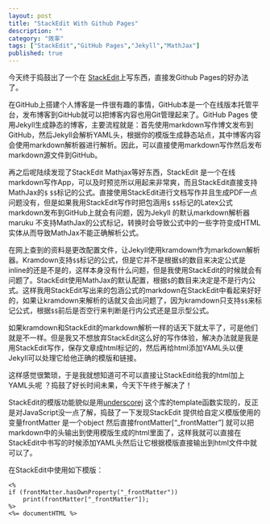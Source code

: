```yaml
---
layout: post
title: "StackEdit With Github Pages"
description: ""
category: "效率"
tags: ["StackEdit","GitHub Pages","Jekyll","MathJax"]
published: true
---
```




 <p>今天终于捣鼓出了一个在 <a href="https://stackedit.io/">StackEdit</a>上写东西，直接发Github Pages的好办法了。</p>

<p>在GitHub上搭建个人博客是一件很有趣的事情，GitHub本是一个在线版本托管平台，发布博客到GitHub就可以把博客内容也用Git管理起来了。GitHub Pages 使用Jekyll生成静态的博客，主要流程就是：首先使用markdown写作博文发布到GitHub，然后Jekyll会解析YAML头，根据你的模版生成静态站点，其中博客内容会使用markdown解析器进行解析。因此，可以直接使用markdown写作然后发布markdown源文件到GitHub。</p>

<p>再之后呢陆续发现了StackEdit Mathjax等好东西，StackEdit 是一个在线markdown写作App，可以及时预览所以用起来非常爽，而且StackEdit直接支持MathJax的<code>$</code> <code>$$</code>标记的公式。直接使用StackEdit进行文档写作并且生成PDF一点问题没有，但是如果我用StackEdit写作时把包涵用<code>$</code> <code>$$</code>标记的Latex公式markdown发布到GitHub上就会有问题，因为Jekyll 的默认markdown解析器maruku 不支持MathJax的公式标记，转换时会导致公式中的一些字符变成HTML实体从而导致MathJax不能正确解析公式。</p>

<p>在网上查到的资料是更改配置文件，让Jekyll使用kramdown作为markdown解析器。Kramdown支持<code>$$</code>标记的公式，但是它并不是根据<code>$</code>的数目来决定公式是inline的还是不是的，这样本身没有什么问题，但是我使用StackEdit的时候就会有问题了。StackEdit使用MathJax的默认配置，根据<code>$</code>的数目来决定是不是行内公式。这样我用StackEdit写出来的包涵公式的markdown在StackEdit中看起来好好的，如果让kramdown来解析的话就又会出问题了，因为kramdown只支持<code>$$</code>来标记公式，根据<code>$$</code>前后是否空行来判断是行内公式还是显示型公式。</p>

<p>如果kramdown和StackEdit的markdown解析一样的话天下就太平了，可是他们就是不一样。但是我又不想放弃StackEdit这么好的写作体验，解决办法就是我是用StackEdit写作，保存文章成html标记的，然后再给html添加YAML头以便Jekyll可以处理它给他正确的模版和链接。</p>

<p>这样感觉很繁琐，于是我就想知道可不可以直接让StackEdit给我的html加上YAML头呢 ？捣鼓了好长时间未果，今天下午终于解决了！</p>

<p>StackEdit的模版功能貌似是用<a href="shttp://underscorejs.org/#template">underscorej</a> 这个库的template函数实现的，反正是对JavaScript没一点了解，捣鼓了一下发现StackEdit 提供给自定义模版使用的变量frontMatter 是一个object 然后直接frontMatter[“_frontMatter”] 就可以把markdown中的头输出到使用模版生成的html里面了，这样我就可以直接在StackEdit中书写的时候添加YAML头然后让它根据模版直接输出到html文件中就可以了。</p>

<p>在StackEdit中使用如下模版：</p>

<pre><code>&lt;%
if (frontMatter.hasOwnProperty("_frontMatter")) 
    print(frontMatter["_frontMatter"]);
%&gt;
&lt;%= documentHTML %&gt;
</code></pre>

